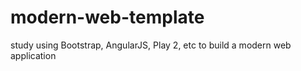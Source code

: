 # modern-web-template
study using Bootstrap, AngularJS, Play 2, etc to build a modern web application

